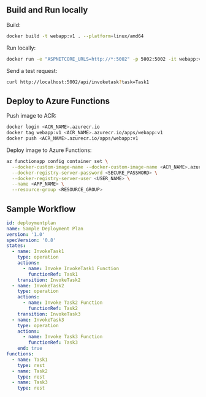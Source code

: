## Build and Run locally

Build:

```bash
docker build -t webapp:v1 . --platform=linux/amd64
```

Run locally:

```bash
docker run -e "ASPNETCORE_URLS=http://*:5002" -p 5002:5002 -it webapp:v1
```

Send a test request:

```bash
curl http://localhost:5002/api/invoketask?task=Task1
```

## Deploy to Azure Functions

Push image to ACR:

```bash
docker login <ACR_NAME>.azurecr.io
docker tag webapp:v1 <ACR_NAME>.azurecr.io/apps/webapp:v1
docker push <ACR_NAME>.azurecr.io/apps/webapp:v1
```

Deploy image to Azure Functions:

```bash
az functionapp config container set \
  --docker-custom-image-name --docker-custom-image-name <ACR_NAME>.azurecr.io/apps/webapp:v1 \
  --docker-registry-server-password <SECURE_PASSWORD> \
  --docker-registry-server-user <USER_NAME> \
  --name <APP_NAME> \
  --resource-group <RESOURCE_GROUP>
```

## Sample Workflow

```yaml
id: deploymentplan
name: Sample Deployment Plan
version: '1.0'
specVersion: '0.8'
states:
  - name: InvokeTask1
    type: operation
    actions:
      - name: Invoke InvokeTask1 Function
        functionRef: Task1
    transition: InvokeTask2
  - name: InvokeTask2
    type: operation
    actions:
      - name: Invoke Task2 Function
        functionRef: Task2
    transition: InvokeTask3
  - name: InvokeTask3
    type: operation
    actions:
      - name: Invoke Task3 Function
        functionRef: Task3
    end: true
functions:
  - name: Task1
    type: rest
  - name: Task2
    type: rest
  - name: Task3
    type: rest
```
